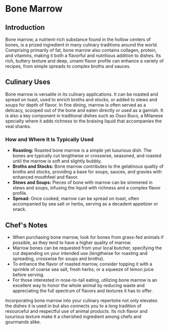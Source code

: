 # Bone Marrow

## Introduction

Bone marrow, a nutrient-rich substance found in the hollow centers of bones, is a prized ingredient in many culinary traditions around the world. Comprising primarily of fat, bone marrow also contains collagen, protein, and vitamins, making it both a flavorful and nutritious addition to dishes. Its rich, buttery texture and deep, umami flavor profile can enhance a variety of recipes, from simple spreads to complex broths and sauces.

## Culinary Uses

Bone marrow is versatile in its culinary applications. It can be roasted and spread on toast, used to enrich broths and stocks, or added to stews and soups for depth of flavor. In fine dining, marrow is often served as a delicacy, scooped out of the bone and eaten directly or used as a garnish. It is also a key component in traditional dishes such as Osso Buco, a Milanese specialty where it adds richness to the braising liquid that accompanies the veal shanks.

### How and Where It Is Typically Used

- **Roasting:** Roasted bone marrow is a simple yet luxurious dish. The bones are typically cut lengthwise or crosswise, seasoned, and roasted until the marrow is soft and slightly bubbly.
- **Broths and Stocks:** Bone marrow contributes to the gelatinous quality of broths and stocks, providing a base for soups, sauces, and gravies with enhanced mouthfeel and flavor.
- **Stews and Soups:** Pieces of bone with marrow can be simmered in stews and soups, infusing the liquid with richness and a complex flavor profile.
- **Spread:** Once cooked, marrow can be spread on toast, often accompanied by sea salt or herbs, serving as a decadent appetizer or snack.

## Chef's Notes

- When purchasing bone marrow, look for bones from grass-fed animals if possible, as they tend to have a higher quality of marrow.
- Marrow bones can be requested from your local butcher, specifying the cut depending on your intended use (lengthwise for roasting and spreading, crosswise for soups and broths).
- To enhance the flavor of roasted marrow, consider topping it with a sprinkle of coarse sea salt, fresh herbs, or a squeeze of lemon juice before serving.
- For those interested in nose-to-tail eating, utilizing bone marrow is an excellent way to honor the whole animal by reducing waste and appreciating the full spectrum of flavors and textures it has to offer.

Incorporating bone marrow into your culinary repertoire not only elevates the dishes it is used in but also connects you to a long tradition of resourceful and respectful use of animal products. Its rich flavor and luxurious texture make it a cherished ingredient among chefs and gourmands alike.
